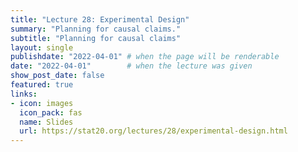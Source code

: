 ```yaml
---
title: "Lecture 28: Experimental Design"
summary: "Planning for causal claims."
subtitle: "Planning for causal claims"
layout: single
publishdate: "2022-04-01" # when the page will be renderable
date: "2022-04-01"        # when the lecture was given
show_post_date: false
featured: true
links:
- icon: images
  icon_pack: fas
  name: Slides
  url: https://stat20.org/lectures/28/experimental-design.html
---
```

